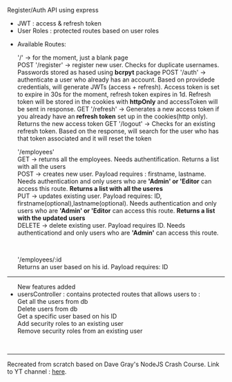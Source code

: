 Register/Auth API using express<br/>


<ul>
    <li>JWT : access & refresh token</li>
    <li>User Roles : protected routes based on user roles</li>
    <li>
        <p>Available Routes: <br/></p>
        <span> '/' -> for the moment, just a blank page</span><br/>
        <span>POST '/register' -> register new user. Checks for duplicate usernames. Passwords stored as hased using <b>bcrpyt</b> package</span>
        <span>POST '/auth' -> authenticate a user who already has an account. Based on providede credentials, will generate JWTs (access + refresh). 
            Access token is set to expire in 30s for the moment, refresh token expires in 1d. Refresh token will be stored in the cookies with <b>httpOnly</b> and accessToken will be sent in response.
        </span>
        <span>GET '/refresh' -> Generates a new access token if you already have an<b> refresh token</b> set up in the cookies(http only). Returns the new access token</span>
        <span>GET '/logout' -> Checks for an existing refresh token. Based on the response, will search for the user who has that token associated and it will reset the token</span>
        <div>
                <p> 
                    '/employees' <br/>
                    <span>GET -> returns all the employees. Needs authentification. Returns a list with all the users</span><br/>
                    <span>POST -> creates new user. Payload requires : firstname, lastname. Needs authentication and only users who are <b>'Admin' or 'Editor</b> can access this route. <b>Returns a list with all the useres</b></span><br/>
                    <span>PUT -> updates existing user. Payload requires: ID, firstname(optional),lastname(optional). Needs authentication and only users who are <b>'Admin' or 'Editor</b> can access this route. <b>Returns a list with the updated users</b></span><br/>
                    <span>DELETE -> delete existing user. Payload requires ID. Needs authenticationd and only users who are <b>'Admin'</b> can access this route.</span><br/>
                </p><br/>
                <p>
                    '/employees/:id <br/>
                    <span>Returns an user based on his id. Payload requires: ID</span><br/>
                </p>
        </div>
    </li>
</ul>

<hr/>

<ul>
    <span>New features added</span> <br/>
    <li>
        usersController : contains protected routes that allows users to :<br/>
             Get all the users from db<br/> 
             Delete users from db<br/>
             Get a specific user based on his ID<br/>
             Add security roles to an existing user <br/>
             Remove security roles from an existing user <br/>
    </li>
</ul><br/>

<hr/>

<p>Recreated from scratch based on Dave Gray's NodeJS Crash Course. Link to YT channel : <a href='https://www.youtube.com/c/DaveGrayTeachesCode' target="_blank">here</a>.</p>